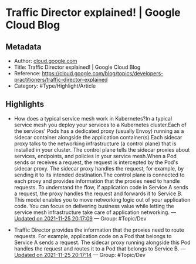 # Traffic Director explained! | Google Cloud Blog

## Metadata
- Author: [cloud.google.com]()
- Title: Traffic Director explained! | Google Cloud Blog
- Reference: https://cloud.google.com/blog/topics/developers-practitioners/traffic-director-explained
- Category: #Type/Highlight/Article

## Highlights
- How does a typical service mesh work in Kubernetes?In a typical service mesh you deploy your services to a Kubernetes cluster.Each of the services' Pods has a dedicated proxy (usually Envoy) running as a sidecar container alongside the application container(s).Each sidecar proxy talks to the networking infrastructure (a control plane) that is installed in your cluster. The control plane tells the sidecar proxies about services, endpoints, and policies in your service mesh.When a Pod sends or receives a request, the request is intercepted by the Pod's sidecar proxy. The sidecar proxy handles the request, for example, by sending it to its intended destination.The control plane is connected to each proxy and provides information that the proxies need to handle requests. To understand the flow, if application code in Service A sends a request, the proxy handles the request and forwards it to Service B. This model enables you to move networking logic out of your application code. You can focus on delivering business value while letting the service mesh infrastructure take care of application networking. — [Updated on 2021-11-25 20:17:09](https://hyp.is/lBRJCE5WEey55efcLQF28Q/cloud.google.com/blog/topics/developers-practitioners/traffic-director-explained)  — Group: #Topic/Dev

- Traffic Director provides the information that the proxies need to route requests. For example, application code on a Pod that belongs to Service A sends a request. The sidecar proxy running alongside this Pod handles the request and routes it to a Pod that belongs to Service B. — [Updated on 2021-11-25 20:17:14](https://hyp.is/lwMg-E5WEeyz1mvUf8I8BQ/cloud.google.com/blog/topics/developers-practitioners/traffic-director-explained)  — Group: #Topic/Dev

